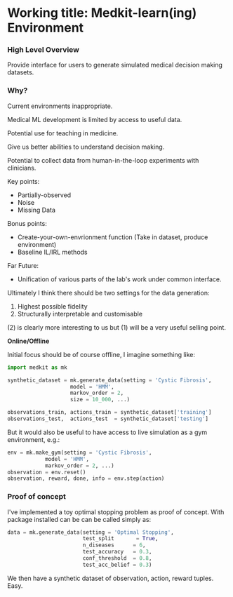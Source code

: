 
# Working title: Medkit-learn(ing) Environment

### High Level Overview

Provide interface for users to generate simulated medical decision making datasets.

### Why?

Current environments inappropriate.

Medical ML development is limited by access to useful data.

Potential use for teaching in medicine.

Give us better abilities to understand decision making.

Potential to collect data from human-in-the-loop experiments with clinicians.

Key points:

- Partially-observed
- Noise
- Missing Data

Bonus points:

- Create-your-own-envrionment function (Take in dataset, produce environment)
- Baseline IL/IRL methods

Far Future:

- Unification of various parts of the lab's work under common interface.

Ultimately I think there should be two settings for the data generation:

1. Highest possible fidelity 
2. Structurally interpretable and customisable

(2) is clearly more interesting to us but (1) will be a very useful selling point. 

**Online/Offline**

Initial focus should be of course offline, I imagine something like:

```python
import medkit as mk

synthetic_dataset = mk.generate_data(setting = 'Cystic Fibrosis',
					model = 'HMM', 
					markov_order = 2,
					size = 10_000, ...)

observations_train, actions_train = synthetic_dataset['training']
observations_test,  actions_test  = synthetic_dataset['testing']
```

But it would also be useful to have access to live simulation as a gym environment, e.g.:

```python
env = mk.make_gym(setting = 'Cystic Fibrosis', 
			model = 'HMM', 
			markov_order = 2, ...)
observation = env.reset()
observation, reward, done, info = env.step(action)
```

### Proof of concept

I've implemented a toy optimal stopping problem as proof of concept. 
With package installed can be can be called simply as:

```python
data = mk.generate_data(setting = 'Optimal Stopping',
						test_split       = True,
                        n_diseases      = 6,
                        test_accuracy   = 0.3,
                        conf_threshold  = 0.8,
                        test_acc_belief = 0.3)
```

We then have a synthetic dataset of observation, action, reward tuples. Easy.